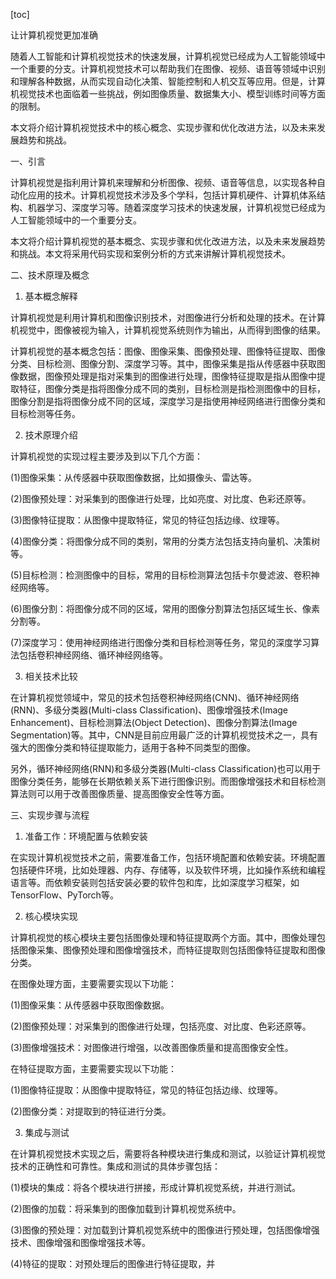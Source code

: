 
[toc]                    
                
                
让计算机视觉更加准确

随着人工智能和计算机视觉技术的快速发展，计算机视觉已经成为人工智能领域中一个重要的分支。计算机视觉技术可以帮助我们在图像、视频、语音等领域中识别和理解各种数据，从而实现自动化决策、智能控制和人机交互等应用。但是，计算机视觉技术也面临着一些挑战，例如图像质量、数据集大小、模型训练时间等方面的限制。

本文将介绍计算机视觉技术中的核心概念、实现步骤和优化改进方法，以及未来发展趋势和挑战。

一、引言

计算机视觉是指利用计算机来理解和分析图像、视频、语音等信息，以实现各种自动化应用的技术。计算机视觉技术涉及多个学科，包括计算机硬件、计算机体系结构、机器学习、深度学习等。随着深度学习技术的快速发展，计算机视觉已经成为人工智能领域中的一个重要分支。

本文将介绍计算机视觉的基本概念、实现步骤和优化改进方法，以及未来发展趋势和挑战。本文将采用代码实现和案例分析的方式来讲解计算机视觉技术。

二、技术原理及概念

1. 基本概念解释

计算机视觉是利用计算机和图像识别技术，对图像进行分析和处理的技术。在计算机视觉中，图像被视为输入，计算机视觉系统则作为输出，从而得到图像的结果。

计算机视觉的基本概念包括：图像、图像采集、图像预处理、图像特征提取、图像分类、目标检测、图像分割、深度学习等。其中，图像采集是指从传感器中获取图像数据，图像预处理是指对采集到的图像进行处理，图像特征提取是指从图像中提取特征，图像分类是指将图像分成不同的类别，目标检测是指检测图像中的目标，图像分割是指将图像分成不同的区域，深度学习是指使用神经网络进行图像分类和目标检测等任务。

2. 技术原理介绍

计算机视觉的实现过程主要涉及到以下几个方面：

(1)图像采集：从传感器中获取图像数据，比如摄像头、雷达等。

(2)图像预处理：对采集到的图像进行处理，比如亮度、对比度、色彩还原等。

(3)图像特征提取：从图像中提取特征，常见的特征包括边缘、纹理等。

(4)图像分类：将图像分成不同的类别，常用的分类方法包括支持向量机、决策树等。

(5)目标检测：检测图像中的目标，常用的目标检测算法包括卡尔曼滤波、卷积神经网络等。

(6)图像分割：将图像分成不同的区域，常用的图像分割算法包括区域生长、像素分割等。

(7)深度学习：使用神经网络进行图像分类和目标检测等任务，常见的深度学习算法包括卷积神经网络、循环神经网络等。

3. 相关技术比较

在计算机视觉领域中，常见的技术包括卷积神经网络(CNN)、循环神经网络(RNN)、多级分类器(Multi-class Classification)、图像增强技术(Image Enhancement)、目标检测算法(Object Detection)、图像分割算法(Image Segmentation)等。其中，CNN是目前应用最广泛的计算机视觉技术之一，具有强大的图像分类和特征提取能力，适用于各种不同类型的图像。

另外，循环神经网络(RNN)和多级分类器(Multi-class Classification)也可以用于图像分类任务，能够在长期依赖关系下进行图像识别。而图像增强技术和目标检测算法则可以用于改善图像质量、提高图像安全性等方面。

三、实现步骤与流程

1. 准备工作：环境配置与依赖安装

在实现计算机视觉技术之前，需要准备工作，包括环境配置和依赖安装。环境配置包括硬件环境，比如处理器、内存、存储等，以及软件环境，比如操作系统和编程语言等。而依赖安装则包括安装必要的软件包和库，比如深度学习框架，如TensorFlow、PyTorch等。

2. 核心模块实现

计算机视觉的核心模块主要包括图像处理和特征提取两个方面。其中，图像处理包括图像采集、图像预处理和图像增强技术，而特征提取则包括图像特征提取和图像分类。

在图像处理方面，主要需要实现以下功能：

(1)图像采集：从传感器中获取图像数据。

(2)图像预处理：对采集到的图像进行处理，包括亮度、对比度、色彩还原等。

(3)图像增强技术：对图像进行增强，以改善图像质量和提高图像安全性。

在特征提取方面，主要需要实现以下功能：

(1)图像特征提取：从图像中提取特征，常见的特征包括边缘、纹理等。

(2)图像分类：对提取到的特征进行分类。

3. 集成与测试

在计算机视觉技术实现之后，需要将各种模块进行集成和测试，以验证计算机视觉技术的正确性和可靠性。集成和测试的具体步骤包括：

(1)模块的集成：将各个模块进行拼接，形成计算机视觉系统，并进行测试。

(2)图像的加载：将采集到的图像加载到计算机视觉系统中。

(3)图像的预处理：对加载到计算机视觉系统中的图像进行预处理，包括图像增强技术、图像增强和图像增强技术等。

(4)特征的提取：对预处理后的图像进行特征提取，并

